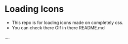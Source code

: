 # Loading Icons
 
 - This repo is for loading icons made on completely css.
 - You can check there GIf in there README.md 

 ....